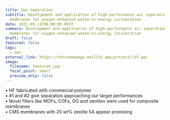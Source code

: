 ```yaml
---
title: Gas Separation
subtitle: Development and application of high‐performance air separation
  membranes for oxygen‐enhanced waste‐to‐energy incineration 
date: 2021-09-11T06:00:05.097Z
summary: Development and application of high‐performance air separation
  membranes for oxygen‐enhanced waste‐to‐energy incineration
draft: false
featured: false
tags:
  - Gas
external_link: https://smtchomepage.netlify.app/project/iaf-pp/
image:
  filename: featured.jpg
  focal_point: Smart
  preview_only: false
---
```

<!--StartFragment-->

• HF fabricated with commercial polymer\
• #1 and #2 give separation approaching our target performances\
• Novel fillers like MOFs, COFs, GO and zeolites were used for composite\
membranes\
• CMS membranes with 20 wt% zeolite 5A appear promising

<!--EndFragment-->